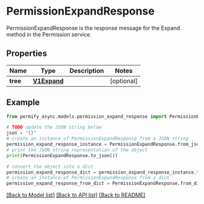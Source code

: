 # PermissionExpandResponse

PermissionExpandResponse is the response message for the Expand method in the Permission service.

## Properties

Name | Type | Description | Notes
------------ | ------------- | ------------- | -------------
**tree** | [**V1Expand**](V1Expand.md) |  | [optional] 

## Example

```python
from permify_async.models.permission_expand_response import PermissionExpandResponse

# TODO update the JSON string below
json = "{}"
# create an instance of PermissionExpandResponse from a JSON string
permission_expand_response_instance = PermissionExpandResponse.from_json(json)
# print the JSON string representation of the object
print(PermissionExpandResponse.to_json())

# convert the object into a dict
permission_expand_response_dict = permission_expand_response_instance.to_dict()
# create an instance of PermissionExpandResponse from a dict
permission_expand_response_from_dict = PermissionExpandResponse.from_dict(permission_expand_response_dict)
```
[[Back to Model list]](../README.md#documentation-for-models) [[Back to API list]](../README.md#documentation-for-api-endpoints) [[Back to README]](../README.md)


